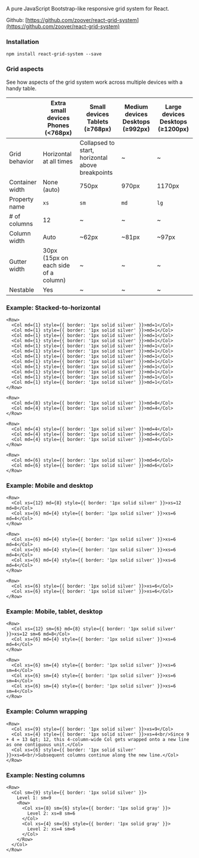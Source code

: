 A pure JavaScript Bootstrap-like responsive grid system for React.

Github: [https://github.com/zoover/react-grid-system](https://github.com/zoover/react-grid-system)

### Installation

`
npm install react-grid-system --save
`

### Grid aspects

See how aspects of the grid system work across multiple devices with a handy table.

| | Extra small devices Phones (<768px) | Small devices Tablets (≥768px) | Medium devices Desktops (≥992px) | Large devices Desktops (≥1200px)
| ---- | --- | --- | --- | --- |
| Grid behavior | Horizontal at all times | Collapsed to start, horizontal above breakpoints | ~ | ~ |
| Container width | None (auto) | 750px | 970px | 1170px |
| Property name | `xs` | `sm` | `md` | `lg` |
| # of columns | 12 | ~ | ~ | ~|
| Column width | Auto | ~62px | ~81px | ~97px |
| Gutter width | 	30px (15px on each side of a column) | ~ | ~ | ~ |
| Nestable | Yes | ~ | ~ | ~ |

### Example: Stacked-to-horizontal

```
<Row>
  <Col md={1} style={{ border: '1px solid silver' }}>md=1</Col>
  <Col md={1} style={{ border: '1px solid silver' }}>md=1</Col>
  <Col md={1} style={{ border: '1px solid silver' }}>md=1</Col>
  <Col md={1} style={{ border: '1px solid silver' }}>md=1</Col>
  <Col md={1} style={{ border: '1px solid silver' }}>md=1</Col>
  <Col md={1} style={{ border: '1px solid silver' }}>md=1</Col>
  <Col md={1} style={{ border: '1px solid silver' }}>md=1</Col>
  <Col md={1} style={{ border: '1px solid silver' }}>md=1</Col>
  <Col md={1} style={{ border: '1px solid silver' }}>md=1</Col>
  <Col md={1} style={{ border: '1px solid silver' }}>md=1</Col>
  <Col md={1} style={{ border: '1px solid silver' }}>md=1</Col>
  <Col md={1} style={{ border: '1px solid silver' }}>md=1</Col>
</Row>
```

```
<Row>
  <Col md={8} style={{ border: '1px solid silver' }}>md=8</Col>
  <Col md={4} style={{ border: '1px solid silver' }}>md=4</Col>
</Row>
```

```
<Row>
  <Col md={4} style={{ border: '1px solid silver' }}>md=4</Col>
  <Col md={4} style={{ border: '1px solid silver' }}>md=4</Col>
  <Col md={4} style={{ border: '1px solid silver' }}>md=4</Col>
</Row>
```

```
<Row>
  <Col md={6} style={{ border: '1px solid silver' }}>md=6</Col>
  <Col md={6} style={{ border: '1px solid silver' }}>md=6</Col>
</Row>
```

### Example: Mobile and desktop

```
<Row>
  <Col xs={12} md={8} style={{ border: '1px solid silver' }}>xs=12 md=8</Col>
  <Col xs={6} md={4} style={{ border: '1px solid silver' }}>xs=6 md=4</Col>
</Row>
```

```
<Row>
  <Col xs={6} md={4} style={{ border: '1px solid silver' }}>xs=6 md=4</Col>
  <Col xs={6} md={4} style={{ border: '1px solid silver' }}>xs=6 md=4</Col>
  <Col xs={6} md={4} style={{ border: '1px solid silver' }}>xs=6 md=4</Col>
</Row>
```

```
<Row>
  <Col xs={6} style={{ border: '1px solid silver' }}>xs=6</Col>
  <Col xs={6} style={{ border: '1px solid silver' }}>xs=6</Col>
</Row>
```

### Example: Mobile, tablet, desktop

```
<Row>
  <Col xs={12} sm={6} md={8} style={{ border: '1px solid silver' }}>xs=12 sm=6 md=8</Col>
  <Col xs={6} md={4} style={{ border: '1px solid silver' }}>xs=6 md=4</Col>
</Row>
```

```
<Row>
  <Col xs={6} sm={4} style={{ border: '1px solid silver' }}>xs=6 sm=4</Col>
  <Col xs={6} sm={4} style={{ border: '1px solid silver' }}>xs=6 sm=4</Col>
  <Col xs={6} sm={4} style={{ border: '1px solid silver' }}>xs=6 sm=4</Col>
</Row>
```

### Example: Column wrapping

```
<Row>
  <Col xs={9} style={{ border: '1px solid silver' }}>xs=9</Col>
  <Col xs={4} style={{ border: '1px solid silver' }}>xs=4<br/>Since 9 + 4 = 13 &gt; 12, this 4-column-wide Col gets wrapped onto a new line as one contiguous unit.</Col>
  <Col xs={6} style={{ border: '1px solid silver' }}>xs=6<br/>Subsequent columns continue along the new line.</Col>
</Row>
```

### Example: Nesting columns

```
<Row>
  <Col sm={9} style={{ border: '1px solid silver' }}>
    Level 1: sm=9
    <Row>
      <Col xs={8} sm={6} style={{ border: '1px solid gray' }}>
        Level 2: xs=8 sm=6
      </Col>
      <Col xs={4} sm={6} style={{ border: '1px solid gray' }}>
        Level 2: xs=4 sm=6
      </Col>
    </Row>
  </Col>
</Row>
```
